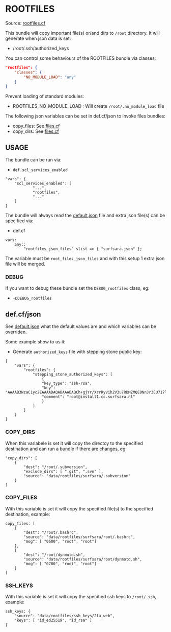 # ROOTFILES

Source: [rootfiles.cf](/services/rootfiles.cf)

This bundle will copy important file(s) or/and dirs  to `/root` directory. It
will generate when json data is set:
 *  /root/.ssh/authorized_keys

You can control some behaviours of the ROOTFILES bundle via classes:
```json
"rootfiles": {
    "classes": {
        "NO_MODULE_LOAD": "any"
    }
}
```
Prevent loading of standard modules:
  * ROOTFILES_NO_MODULE_LOAD : Will create `/root/.no_module_load` file

The following json variables can be set in def.cf/json to invoke files bundles:
 * copy_files: See [files.cf](/masterfiles/lib/scl/files.cf)
 * copy_dirs: See [files.cf](/masterfiles/lib/scl/files.cf)

## USAGE

The bundle can be run via:
 * `def.scl_services_enabled`
```
"vars": {
    "scl_services_enabled": [
            "...",
            "rootfiles",
            "..."
    ]
}
```

The bundle will always read the [default.json](/templates/rootfiles/json/default.json) file
and extra json file(s) can be specified via:
 * def.cf
```
vars:
    any::
        "rootfiles_json_files" slist => { "surfsara.json" };
```

The variable must be `root_files_json_files` and with this setup 1 extra json file will be merged.

### DEBUG

If you want to debug these bundle set the `DEBUG_rootfiles` class, eg:
 * `-DDEBUG_rootfiles`



## def.cf/json

See [default.json](/templates/rootfiles/json/default.json) what the default values are and
which variables can be overriden.

Some example show to us it:
 * Generate `authorized_keys` file with stepping stone public key:
```
{
    "vars": {
        "rootfiles": {
            "stepping_stone_authorized_keys": [
                {
                "key_type": "ssh-rsa",
                "key": "AAAAB3NzaC1yc2EAAAADAQABAAABAQCh+gjYr/XrrRyvih2V3u7RDMZMQE0NnJr3EU717lcRQ0ae9EZxn6lPYiG4xJoYLmSg885zYKTxff/fVMZYfHzLtzLylUhup8RP1XAAuiVcXMffFqE9mau+FpE2W6bEmtsxs/OboQ/AOfBtl1Lpghol0oM7kaYzZo4OBu39sJaLZIfB0Z1NPp8PVBgeDFxBlyfYDkeGIDAGltO8NsY+Di0QWFyfJVmLPzUllvu4tCs5XoK7zcFOnVUAlflDbEhaSAzll4J7yE1Eatl7Fx68m4uAAWVt0m0xqfWcoHKnKfmSPN94DiZnRyn81UR6rOAklNHNBqg+Pps5n7Ow8BBHBKFp",
                "comment": "root@install1.cc.surfsara.nl"
                }
            ]
        }
    }
}
```

### COPY_DIRS

When this variabele is set it will copy the directoy to the specified destination and can run a bundle
if there are changes, eg:
```
"copy_dirs": [
    {
        "dest": "/root/.subversion",
        "exclude_dirs": [ ".git", ".svn" ],
        "source": "data/rootfiles/surfsara/.subversion"
    }
]
```

### COPY_FILES

With this variable is set it will copy the specified file(s) to the
specified destination, example:
```
copy_files: [
    {
        "dest": "/root/.bashrc",
        "source": "data/rootfiles/surfsara/root/.bashrc",
        "mog": [ "0600", "root", "root"]
    },
    {
        "dest": "/root/dynmotd.sh",
        "source": "data/rootfiles/surfsara/root/dynmotd.sh",
        "mog": [ "0700", "root", "root"]
    }
]
```

### SSH_KEYS

With this variable is set it will copy the specified ssh keys to `/root/.ssh`,
example:
```
ssh_keys: {
    "source": "data/rootfiles/ssh_keys/2fa_web",
    "keys": [ "id_ed25519", "id_rsa" ]
}
```
